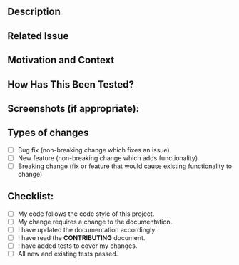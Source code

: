 <!--- Provide a general summary of your changes in the Title above -->

## Description

<!--- Describe your changes in detail -->

## Related Issue

<!--- This project only accepts pull requests related to open issues -->
<!--- If suggesting a new feature or change, please discuss it in an issue first -->
<!--- If fixing a bug, there should be an issue describing it with steps to reproduce -->
<!--- Please link to the issue here: -->

## Motivation and Context

<!--- Why is this change required? What problem does it solve? -->

## How Has This Been Tested?

<!--- Please describe in detail how you tested your changes. -->
<!--- Include details of your testing environment, and the tests you ran to -->
<!--- see how your change affects other areas of the code, etc. -->

## Screenshots (if appropriate):

## Types of changes

<!--- What types of changes does your code introduce? Put an `x` in all the boxes that apply: -->

- [ ] Bug fix (non-breaking change which fixes an issue)
- [ ] New feature (non-breaking change which adds functionality)
- [ ] Breaking change (fix or feature that would cause existing functionality to change)

## Checklist:

<!--- Go over all the following points, and put an `x` in all the boxes that apply. -->
<!--- If you're unsure about any of these, don't hesitate to ask. We're here to help! -->

- [ ] My code follows the code style of this project.
- [ ] My change requires a change to the documentation.
- [ ] I have updated the documentation accordingly.
- [ ] I have read the **CONTRIBUTING** document.
- [ ] I have added tests to cover my changes.
- [ ] All new and existing tests passed.
